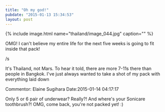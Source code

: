 ```yaml
---
title: "Oh my god!"
pubdate: "2015-01-13 15:34:53"
layout: post
---
```


{% include image.html name="thailand/image_044.jpg" caption="" %}

OMG! I can't believe my entire life for the next five weeks is going to fit inside that pack!

/s

It's Thailand, not Mars. To hear it told, there are more 7-11s there than people in Bangkok. I've just always wanted to take a shot of my pack with everything laid down




Commentor: Elaine Sugihara
Date:2015-01-14 04:17:17

Only 5 or 6 pair of underwear? Really?! And where's your Sonicare toothbrush?! OMG, come back, you're not packed yet! :)